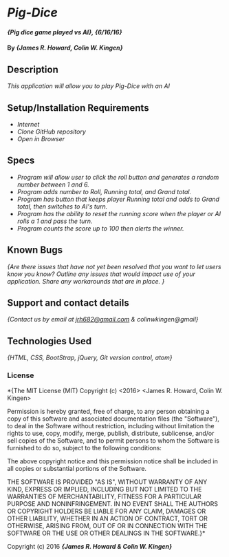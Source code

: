 # _Pig-Dice_

#### _{Pig dice game played vs AI}, {6/16/16}_

#### By _**{James R. Howard, Colin W. Kingen}**_

## Description

_This application will allow you to play Pig-Dice with an AI_

## Setup/Installation Requirements

* _Internet_
* _Clone GitHub repository_
* _Open in Browser_

## Specs

* _Program will allow user to click the roll button and generates a random number between 1 and 6._
* _Program adds number to Roll, Running total, and Grand total._
* _Program has button that keeps player Running total and adds to Grand total, then switches to AI's turn._
* _Program has the ability to reset the running score when the player or AI rolls a 1 and pass the turn._
* _Program counts the score up to 100 then alerts the winner._

## Known Bugs

_{Are there issues that have not yet been resolved that you want to let users know you know?  Outline any issues that would impact use of your application.  Share any workarounds that are in place. }_

## Support and contact details

_{Contact us by email at jrh682@gmail.com & colinwkingen@gmail}_

## Technologies Used

_{HTML, CSS, BootStrap, jQuery, Git version control, atom}_

### License

*{The MIT License (MIT)
Copyright (c) <2016> <James R. Howard, Colin W. Kingen>

Permission is hereby granted, free of charge, to any person obtaining a copy of this software and associated documentation files (the "Software"), to deal in the Software without restriction, including without limitation the rights to use, copy, modify, merge, publish, distribute, sublicense, and/or sell copies of the Software, and to permit persons to whom the Software is furnished to do so, subject to the following conditions:

The above copyright notice and this permission notice shall be included in all copies or substantial portions of the Software.

THE SOFTWARE IS PROVIDED "AS IS", WITHOUT WARRANTY OF ANY KIND, EXPRESS OR IMPLIED, INCLUDING BUT NOT LIMITED TO THE WARRANTIES OF MERCHANTABILITY, FITNESS FOR A PARTICULAR PURPOSE AND NONINFRINGEMENT. IN NO EVENT SHALL THE AUTHORS OR COPYRIGHT HOLDERS BE LIABLE FOR ANY CLAIM, DAMAGES OR OTHER LIABILITY, WHETHER IN AN ACTION OF CONTRACT, TORT OR OTHERWISE, ARISING FROM, OUT OF OR IN CONNECTION WITH THE SOFTWARE OR THE USE OR OTHER DEALINGS IN THE SOFTWARE.}*

Copyright (c) 2016 **_{James R. Howard & Colin W. Kingen}_**
